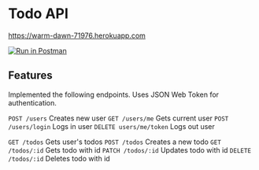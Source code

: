 # Todo API

https://warm-dawn-71976.herokuapp.com

[![Run in Postman](https://run.pstmn.io/button.svg)](https://app.getpostman.com/run-collection/86198d5ae7d868173ae1)

## Features

Implemented the following endpoints. Uses JSON Web Token for authentication.

`POST /users` Creates new user
`GET /users/me` Gets current user
`POST /users/login` Logs in user
`DELETE users/me/token` Logs out user

`GET /todos` Gets user's todos
`POST /todos` Creates a new todo
`GET /todos/:id` Gets todo with id
`PATCH /todos/:id` Updates todo with id
`DELETE /todos/:id` Deletes todo with id